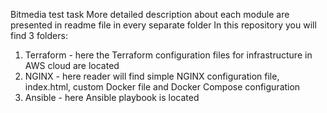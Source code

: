 Bitmedia test task 
More detailed description about each module are presented in readme file in every separate folder
In this repository you will find 3 folders:
1. Terraform - here the Terraform configuration files for infrastructure in AWS cloud are located
2. NGINX - here reader will find simple NGINX configuration file, index.html, custom Docker file and Docker Compose configuration
3. Ansible - here Ansible playbook is located

